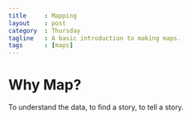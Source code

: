 ```yaml
---
title     : Mapping
layout    : post
category  : Thursday
tagline   : A basic introduction to making maps.
tags      : [maps]
---
```


# Why Map?

To understand the data, to find a story, to tell a story.
